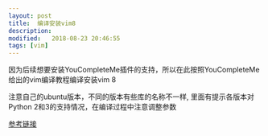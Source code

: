 ```yaml
---
layout: post
title:  编译安装vim8
description: 
modified:   2018-08-23 20:46:55
tags: [vim]
---
```


因为后续想要安装YouCompleteMe插件的支持，所以在此按照YouCompleteMe给出的vim编译教程编译安装vim 8

注意自己的ubuntu版本，不同的版本有些库的名称不一样, 里面有提示各版本对Python 2和3的支持情况，在编译过程中注意调整参数

[参考链接][compile_vim]




[compile_vim]:https://github.com/Valloric/YouCompleteMe/wiki/Building-Vim-from-source
